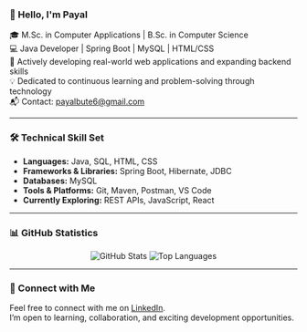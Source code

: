 ### 👋 Hello, I'm Payal

🎓 M.Sc. in Computer Applications | B.Sc. in Computer Science  
💻 Java Developer | Spring Boot | MySQL | HTML/CSS  
🚀 Actively developing real-world web applications and expanding backend skills  
💡 Dedicated to continuous learning and problem-solving through technology  
📬 Contact: [payalbute6@gmail.com](mailto:payalbute6@gmail.com)

---

### 🛠️ Technical Skill Set

- **Languages:** Java, SQL, HTML, CSS  
- **Frameworks & Libraries:** Spring Boot, Hibernate, JDBC  
- **Databases:** MySQL  
- **Tools & Platforms:** Git, Maven, Postman, VS Code  
- **Currently Exploring:** REST APIs, JavaScript, React

---

### 📊 GitHub Statistics

<p align="center">
  <img src="https://github-readme-stats.vercel.app/api?username=PayalBute6&show_icons=true&theme=tokyonight&hide_border=true" alt="GitHub Stats">
  
  <img src="https://github-readme-stats.vercel.app/api/top-langs/?username=PayalBute6&layout=compact&theme=tokyonight&hide_border=true" alt="Top Languages">
</p>

---

### 🔗 Connect with Me

Feel free to connect with me on [LinkedIn](https://www.linkedin.com/in/payal-bute6/).  
I’m open to learning, collaboration, and exciting development opportunities.
